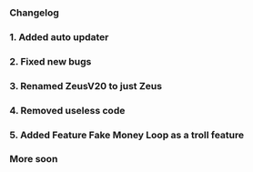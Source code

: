 ### Changelog
### 1. Added auto updater
### 2. Fixed new bugs
### 3. Renamed ZeusV20 to just Zeus
### 4. Removed useless code
### 5. Added Feature Fake Money Loop as a troll feature
### More soon
